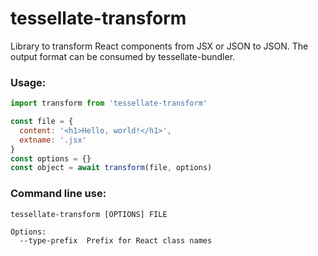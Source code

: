 # tessellate-transform

Library to transform React components from JSX or JSON to JSON. The output format can be consumed by tessellate-bundler.

### Usage:

```javascript
import transform from 'tessellate-transform'

const file = {
  content: '<h1>Hello, world!</h1>',
  extname: '.jsx'
}
const options = {}
const object = await transform(file, options)
```

### Command line use:

```
tessellate-transform [OPTIONS] FILE

Options:
  --type-prefix  Prefix for React class names
```
